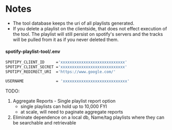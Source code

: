 # Notes

* The tool database keeps the uri of all playlists generated.
* If you delete a playlist on the clientside, that does not effect execution of the tool. The playlist
will still persist on spotify's servers and the tracks will be pulled from it as if you never deleted them.


#### spotify-playlist-tool/.env

```bash
SPOTIPY_CLIENT_ID     ='xxxxxxxxxxxxxxxxxxxxxxxxxxxx'
SPOTIPY_CLIENT_SECRET ='xxxxxxxxxxxxxxxxxxxxxxxxxxxx'
SPOTIPY_REDIRECT_URI  ='https://www.google.com/'

USERNAME              = 'xxxxxxxxxxxxxxxxxxxxxxxxxxxx'

```



TODO:
1. Aggregate Reports - Single playlist report option
    * single playlists can hold up to 10,000 FYI
    * at scale, will need to paginate aggregate reports 
2. Eliminate dependence on a local db, 
Name/tag playlists where they can be searchable and retrievable